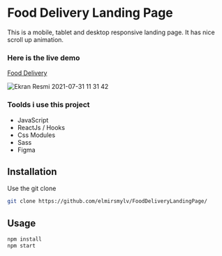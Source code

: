 # Food Delivery Landing Page

This is a mobile, tablet and desktop responsive landing page. It has nice scroll up animation.

### Here is the live demo

[Food Delivery](https://food-delivery.vercel.app/)

![Ekran Resmi 2021-07-31 11 31 42](https://user-images.githubusercontent.com/59176193/127732582-a6181b39-eb89-48a1-83e5-3ca41fec3a21.png)


### Toolds i use this project

- JavaScript
- ReactJs / Hooks
- Css Modules
- Sass
- Figma

## Installation

Use the git clone

```bash
git clone https://github.com/elmirsmylv/FoodDeliveryLandingPage/
```

## Usage

```javascript
npm install
npm start
```
